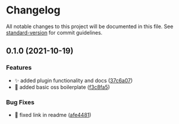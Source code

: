 # Changelog

All notable changes to this project will be documented in this file. See [standard-version](https://github.com/conventional-changelog/standard-version) for commit guidelines.

## 0.1.0 (2021-10-19)


### Features

* ✨ added plugin functionality and docs ([37c6a07](https://github.com/arctic-hen7/perseus-size-opt/commit/37c6a07242c3787641d36d09bb749d0b8ab5d9f8))
* 🎉 added basic oss boilerplate ([f3c8fa5](https://github.com/arctic-hen7/perseus-size-opt/commit/f3c8fa54255bcaa6b5a55024f45c668623bc116b))


### Bug Fixes

* 📝 fixed link in readme ([afe4481](https://github.com/arctic-hen7/perseus-size-opt/commit/afe448143e9fd6765e3a900fa69a18c45dec733f))
